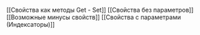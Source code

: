 [[Свойства как методы Get - Set]]
[[Свойства без параметров]]
[[Возможные минусы свойств]]
[[Свойства с параметрами (Индексаторы)]]